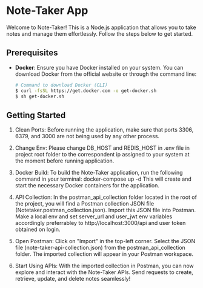 # Note-Taker App

Welcome to Note-Taker! 
This is a Node.js application that allows you to take notes and manage them effortlessly. 
Follow the steps below to get started.

## Prerequisites

- **Docker**: Ensure you have Docker installed on your system. You can download Docker from the official website or through the command line:

  ```sh
  # Command to download Docker (CLI)
  $ curl -fsSL https://get.docker.com -o get-docker.sh
  $ sh get-docker.sh


 ## Getting Started
1. Clean Ports: 
Before running the application, make sure that ports 3306, 6379, and 3000 are not being used by any other process.

2. Change Env:
Please change DB_HOST and REDIS_HOST in .env file in project root folder to the correspondent ip assigned to your system at the moment before running application. 

3. Docker Build: 
To build the Note-Taker application, run the following command in your terminal:
docker-compose up -d
This will create and start the necessary Docker containers for the application.

4. API Collection: 
In the postman_api_collection folder located in the root of the project, you will find a Postman collection JSON file (Notetaker.postman_collection.json).
Import this JSON file into Postman.
Make a local env and set server_url and user_jwt env variables accordingly preferrabley to http://localhost:3000/api and user token obtained on login.

5. Open Postman:
Click on "Import" in the top-left corner.
Select the JSON file (note-taker-api-collection.json) from the postman_api_collection folder.
The imported collection will appear in your Postman workspace.

6. Start Using APIs: 
With the imported collection in Postman, you can now explore and interact with the Note-Taker APIs. Send requests to create, retrieve, update, and delete notes seamlessly!